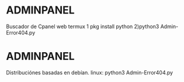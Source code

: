 # ADMINPANEL
Buscador de Cpanel web 
termux 
1  pkg install python
2)python3 Admin-Error404.py

# ADMINPANEL 
Distribuciónes basadas en debían. 
linux: python3 Admin-Error404.py 
